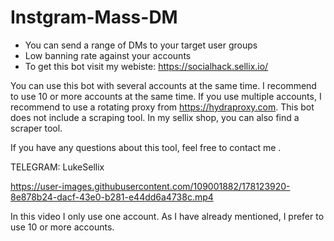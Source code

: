 # Instgram-Mass-DM
- You can send a range of DMs to your target user groups
- Low banning rate against your accounts
- To get this bot visit my webiste: https://socialhack.sellix.io/

You can use this bot with several accounts at the same time. I recommend to use 10 or more accounts at the same time. If you use multiple accounts, I recommend to use a rotating proxy from https://hydraproxy.com. This bot does not include a scraping tool. In my sellix shop, you can also find a scraper tool.

If you have any questions about this tool, feel free to contact me .

TELEGRAM: LukeSellix


https://user-images.githubusercontent.com/109001882/178123920-8e878b24-dacf-43e0-b281-e44dd6a4738c.mp4

In this video I only use one account. As I have already mentioned, I prefer to use 10 or more accounts.
